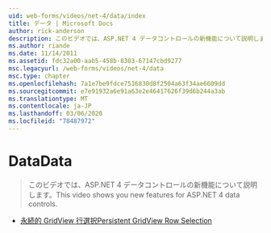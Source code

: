 ```yaml
---
uid: web-forms/videos/net-4/data/index
title: データ | Microsoft Docs
author: rick-anderson
description: このビデオでは、ASP.NET 4 データコントロールの新機能について説明します。
ms.author: riande
ms.date: 11/14/2011
ms.assetid: fdc32a00-aab5-458b-8303-67147cbd9277
msc.legacyurl: /web-forms/videos/net-4/data
msc.type: chapter
ms.openlocfilehash: 7a1e7be9fdce7516830d8f2504a63f34ae6609dd
ms.sourcegitcommit: e7e91932a6e91a63e2e46417626f39d6b244a3ab
ms.translationtype: MT
ms.contentlocale: ja-JP
ms.lasthandoff: 03/06/2020
ms.locfileid: "78487972"
---
```

# <a name="data"></a><span data-ttu-id="6647e-103">Data</span><span class="sxs-lookup"><span data-stu-id="6647e-103">Data</span></span>

> <span data-ttu-id="6647e-104">このビデオでは、ASP.NET 4 データコントロールの新機能について説明します。</span><span class="sxs-lookup"><span data-stu-id="6647e-104">This video shows you new features for ASP.NET 4 data controls.</span></span>

- [<span data-ttu-id="6647e-105">永続的 GridView 行選択</span><span class="sxs-lookup"><span data-stu-id="6647e-105">Persistent GridView Row Selection</span></span>](aspnet-4-quick-hit-persistent-gridview-row-selection.md)
